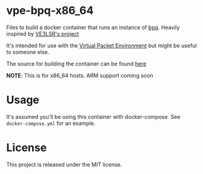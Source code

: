 # vpe-bpq-x86_64

Files to build a docker container that runs an instance of [bpq](https://www.cantab.net/users/john.wiseman/Documents/BPQ32.html). Heavily inspired by [VE3LSR's project](https://github.com/VE3LSR/docker-linbpq)

It's intended for use with the [Virtual Packet Environment](https://wiki.oarc.uk/virtual_packet_environment) but might be useful to someone else.

The source for building the container can be found [here](https://github.com/marrold/vpe-bpq)

**NOTE**: This is for x86_64 hosts. ARM support coming soon

# Usage 

It's assumed you'll be using this container with docker-compose. See `docker-compose.yml` for an example.

# License

This project is released under the MIT license.
